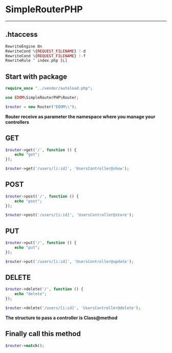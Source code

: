 # SimpleRouterPHP
___

## .htaccess

```php
RewriteEngine On
RewriteCond %{REQUEST_FILENAME} !-d
RewriteCond %{REQUEST_FILENAME} !-f
RewriteRule ^ index.php [L]
```

## Start with package

```php
require_once "../vendor/autoload.php";

use EDOM\SimpleRouterPHP\Router;

$router = new Router("EDOM\\");
```
**Router receive as parameter the namespace where you manage your controllers**

## GET

```php
$router->get('/', function () {
    echo "get";
});

$router->get('/users/[i:id]', 'UsersController@show');
```

## POST

```php
$router->post('/', function () {
    echo "post";
});

$router->post('/users/[i:id]', 'UsersController@store');
```

## PUT

```php
$router->put('/', function () {
    echo "put";
});

$router->put('/users/[i:id]', 'UsersController@update');
```

## DELETE

```php
$router->delete('/', function () {
    echo "delete";
});

$router->delete('/users/[i:id]', 'UsersController@delete');
```
**The structure to pass a controller is Class@method**

## Finally call this method

```php
$router->match();
```